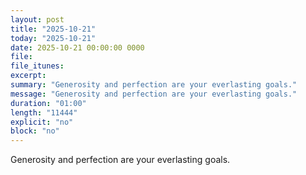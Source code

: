 ```yaml
---
layout: post
title: "2025-10-21"
today: "2025-10-21"
date: 2025-10-21 00:00:00 0000
file:
file_itunes:
excerpt:
summary: "Generosity and perfection are your everlasting goals."
message: "Generosity and perfection are your everlasting goals."
duration: "01:00"
length: "11444"
explicit: "no"
block: "no"
---
```

Generosity and perfection are your everlasting goals.

